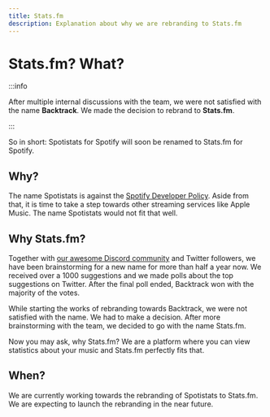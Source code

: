 ```yaml
---
title: Stats.fm
description: Explanation about why we are rebranding to Stats.fm
---
```


# Stats.fm? What?

:::info

After multiple internal discussions with the team, we were not satisfied with the name **Backtrack**. We made the decision to rebrand to **Stats.fm**.

:::

So in short: Spotistats for Spotify will soon be renamed to Stats.fm for Spotify.

## Why?

The name Spotistats is against the [Spotify Developer Policy](https://developer.spotify.com/policy/#vi-naming-and-branding). Aside from that, it is time to take a step towards other streaming services like Apple Music. The name Spotistats would not fit that well.

## Why Stats.fm?

Together with [our awesome Discord community](https://discord.gg/aV9EtB3) and Twitter followers, we have been brainstorming for a new name for more than half a year now. We received over a 1000 suggestions and we made polls about the top suggestions on Twitter. After the final poll ended, Backtrack won with the majority of the votes.

While starting the works of rebranding towards Backtrack, we were not satisfied with the name. We had to make a decision. After more brainstorming with the team, we decided to go with the name Stats.fm.

Now you may ask, why Stats.fm? We are a platform where you can view statistics about your music and Stats.fm perfectly fits that.

## When?

We are currently working towards the rebranding of Spotistats to Stats.fm. We are expecting to launch the rebranding in the near future.
